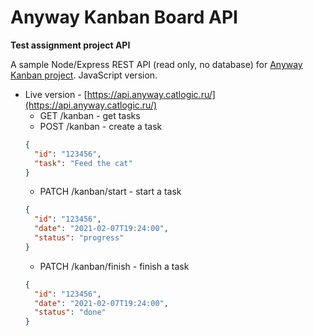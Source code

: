 # Anyway Kanban Board API
**Test assignment project API**

A sample Node/Express REST API (read only, no database) for [Anyway Kanban project](https://github.com/cat-street/anyway-kanban). JavaScript version.

* Live version - [https://api.anyway.catlogic.ru/](https://api.anyway.catlogic.ru/)
    * GET /kanban - get tasks
    * POST /kanban - create a task
    ```json
    {
      "id": "123456",
      "task": "Feed the cat"
    }
    ```
    * PATCH /kanban/start - start a task
    ```json
    {
      "id": "123456",
      "date": "2021-02-07T19:24:00",
      "status": "progress"
    }
    ```
    * PATCH /kanban/finish - finish a task
    ```json
    {
      "id": "123456",
      "date": "2021-02-07T19:24:00",
      "status": "done"
    }
    ```
